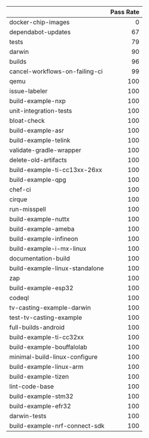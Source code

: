 |                                |   Pass Rate |
|:-------------------------------|------------:|
| docker-chip-images             |           0 |
| dependabot-updates             |          67 |
| tests                          |          79 |
| darwin                         |          90 |
| builds                         |          96 |
| cancel-workflows-on-failing-ci |          99 |
| qemu                           |         100 |
| issue-labeler                  |         100 |
| build-example-nxp              |         100 |
| unit-integration-tests         |         100 |
| bloat-check                    |         100 |
| build-example-asr              |         100 |
| build-example-telink           |         100 |
| validate-gradle-wrapper        |         100 |
| delete-old-artifacts           |         100 |
| build-example-ti-cc13xx-26xx   |         100 |
| build-example-qpg              |         100 |
| chef-ci                        |         100 |
| cirque                         |         100 |
| run-misspell                   |         100 |
| build-example-nuttx            |         100 |
| build-example-ameba            |         100 |
| build-example-infineon         |         100 |
| build-example-i-mx-linux       |         100 |
| documentation-build            |         100 |
| build-example-linux-standalone |         100 |
| zap                            |         100 |
| build-example-esp32            |         100 |
| codeql                         |         100 |
| tv-casting-example-darwin      |         100 |
| test-tv-casting-example        |         100 |
| full-builds-android            |         100 |
| build-example-ti-cc32xx        |         100 |
| build-example-bouffalolab      |         100 |
| minimal-build-linux-configure  |         100 |
| build-example-linux-arm        |         100 |
| build-example-tizen            |         100 |
| lint-code-base                 |         100 |
| build-example-stm32            |         100 |
| build-example-efr32            |         100 |
| darwin-tests                   |         100 |
| build-example-nrf-connect-sdk  |         100 |